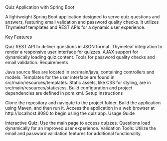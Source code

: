 Quiz Application with Spring Boot

A lightweight Spring Boot application designed to serve quiz questions and answers, featuring email validation and password quality checks. It utilizes Thymeleaf templates and REST APIs for a dynamic user experience.

Key Features

Quiz REST API to deliver questions in JSON format.
Thymeleaf integration to render a responsive user interface for quizzes.
AJAX support for dynamically loading quiz content.
Tools for password quality checks and email validation.
Requirements

Java source files are located in src/main/java, containing controllers and models.
Templates for the user interface are found in src/main/resources/templates.
Static assets, like CSS for styling, are in src/main/resources/static/css.
Build configuration and project dependencies are defined in pom.xml.
Setup Instructions

Clone the repository and navigate to the project folder.
Build the application using Maven, and then run it.
Access the application in a web browser at http://localhost:8080 to begin using the quiz app.
Usage Guide

Interactive Quiz: Use the main page to access quizzes. Questions load dynamically for an improved user experience.
Validation Tools: Utilize the email and password validation features for additional functionality.

